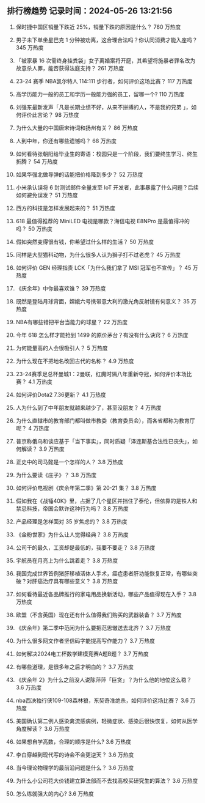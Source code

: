 
## 排行榜趋势 记录时间：2024-05-26 13:21:56
  
  1. 保时捷中国区销量下跌近 25%，销量下跌的原因是什么？ 760 万热度
    
  2. 男子未下单坐星巴克 1 分钟被劝离，这合理合法吗？你认同消费才能入座吗？ 345 万热度
    
  3. 「被家暴 16 次需终身挂粪袋」女子离婚案将开庭，其希望将施暴者罪名改为故意杀人罪，能否获得法庭支持？ 261 万热度
    
  4. 23-24 赛季 NBA凯尔特人 114:111 步行者，如何评价这场比赛？ 117 万热度
    
  5. 高学历能力一般的员工和学历一般能力强的员工，留哪一个? 110 万热度
    
  6. 刘强东最新发声「凡是长期业绩不好，从来不拼搏的人，不是我的兄弟 」，如何评价此言论？ 98 万热度
    
  7. 为什么大量的中国唐宋诗词和扬州有关？ 86 万热度
    
  8. 人到中年，你还有哪些遗憾吗？ 68 万热度
    
  9. 如何看待张朝阳给毕业生的寄语：校园只是一个阶段，我们要终生学习、终生折腾？ 54 万热度
    
  10. 如果华强北做导弹的话能把价格降到多少？ 52 万热度
    
  11. 小米承认误将 6 封测试邮件全量发至 IoT 开发者，此事暴露了什么问题？后续如何避免误发？ 51 万热度
    
  12. 西方的科技是怎样发展起来的？ 51 万热度
    
  13. 618 最值得推荐的 MiniLED 电视是哪款？海信电视 E8NPro 是最值得冲的吗？ 50 万热度
    
  14. 假如突然变得很有钱，你希望过什么样的生活？ 50 万热度
    
  15. 同样是大型猫科动物，为什么很多人认为狮子打不过老虎？ 45 万热度
    
  16. 如何评价 GEN 经理指责 LCK「为什么我们拿了 MSI 冠军也不宣传」？ 45 万热度
    
  17. 《庆余年》中你最喜欢谁？ 39 万热度
    
  18. 既然是登陆月球背面，嫦娥六号携带意大利的激光角反射镜有何意义？ 35 万热度
    
  19. NBA有哪些错把平台当能力的球星？ 22 万热度
    
  20. 今年 618 怎么样才能抢到 1499 的原价茅台？有没有什么诀窍？ 6 万热度
    
  21. 为何能量高的人会很吸引人？ 5 万热度
    
  22. 为什么现在不把地名改回古代的名称？ 4.9 万热度
    
  23. 23-24赛季足总杯曼城1：2曼联，红魔时隔八年重新夺冠，如何评价本场比赛？ 4.1 万热度
    
  24. 如何评价Dota2 7.36更新？ 4.1 万热度
    
  25. 人为什么到了中年朋友就越来越少了，甚至没朋友？ 4 万热度
    
  26. 为什么直辖市的教育部门都叫做市教委（教育委员会），而各省都称为教育厅呢？ 4 万热度
    
  27. 普京称俄乌和谈应基于「当下事实」，同时质疑「泽连斯基合法性已丧失」，如何解读？ 3.9 万热度
    
  28. 正史中的司马懿是一个怎样的人？ 3.8 万热度
    
  29. 为什么要读《庄子》？ 3.8 万热度
    
  30. 如何评价电视剧《庆余年第二季》第 20-21 集？ 3.8 万热度
    
  31. 假如我在《战锤40K》里，占据了几个星区并挡住了泰伦，但依靠的是铁人和禁忌科技，帝国会默许这种行为吗？ 3.8 万热度
    
  32. 产品经理是怎样面对 35 岁焦虑的？ 3.8 万热度
    
  33. 《金粉世家》为什么让人觉得经典？ 3.8 万热度
    
  34. 公司干的最久，工资却是最低的，我要不要走？ 3.8 万热度
    
  35. 宇航员在月亮上为什么跳着走？ 3.8 万热度
    
  36. 我国完成世界首例猪肝移植活体人手术，癌症患者肝功能恢复正常，有哪些突破？对肝癌治疗具有哪些意义？ 3.8 万热度
    
  37. 如何看待最近各品牌推行的家电用品换新活动，哪些产品值得现在入手？ 3.8 万热度
    
  38. 欧盟（不含英国）现在还有什么值得我们购买的武器装备？ 3.7 万热度
    
  39. 《庆余年》第二季中范闲为什么要把范思辙送去北齐？ 3.7 万热度
    
  40. 为什么很多网文作者坚信码字能提高写作能力？ 3.7 万热度
    
  41. 如何解决2024电工杯数学建模竞赛A题B题？ 3.7 万热度
    
  42. 有哪些道理，是很多年之后才明白的？ 3.7 万热度
    
  43. 《庆余年 2》为什么之前没人说陈萍萍「巨贪」？为什么他的地位这么稳？ 3.6 万热度
    
  44. nba西决独行侠109-108森林狼，东契奇准绝杀，如何评价这场比赛？ 3.6 万热度
    
  45. 美国确认第二例人感染禽流感病例，轻微症状、感染后很快恢复，如何从医学角度解读？ 3.6 万热度
    
  46. 如果想自学高数，合理的顺序是什么? 3.6 万热度
    
  47. 李白穿越到现代写的诗会不会更逆天？ 3.6 万热度
    
  48. 当今理论物理学的最前沿问题是什么？ 3.6 万热度
    
  49. 为什么小公司花大价钱建立算法部而不去找高校买研究生的算法？ 3.6 万热度
    
  50. 怎么练就强大的内心? 3.6 万热度
    